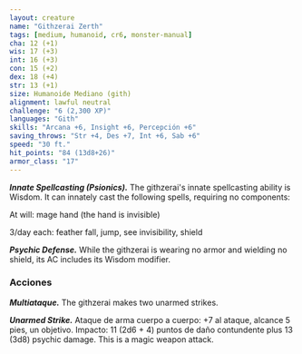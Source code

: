 ```yaml
---
layout: creature
name: "Githzerai Zerth"
tags: [medium, humanoid, cr6, monster-manual]
cha: 12 (+1)
wis: 17 (+3)
int: 16 (+3)
con: 15 (+2)
dex: 18 (+4)
str: 13 (+1)
size: Humanoide Mediano (gith)
alignment: lawful neutral
challenge: "6 (2,300 XP)"
languages: "Gith"
skills: "Arcana +6, Insight +6, Percepción +6"
saving_throws: "Str +4, Des +7, Int +6, Sab +6"
speed: "30 ft."
hit_points: "84 (13d8+26)"
armor_class: "17"
---
```


***Innate Spellcasting (Psionics).*** The githzerai's innate spellcasting ability is Wisdom. It can innately cast the following spells, requiring no components:

At will: mage hand (the hand is invisible)

3/day each: feather fall, jump, see invisibility, shield

***Psychic Defense.*** While the githzerai is wearing no armor and wielding no shield, its AC includes its Wisdom modifier.

### Acciones

***Multiataque.*** The githzerai makes two unarmed strikes.

***Unarmed Strike.*** Ataque de arma cuerpo a cuerpo: +7 al ataque, alcance 5 pies, un objetivo. Impacto: 11 (2d6 + 4) puntos de daño contundente plus 13 (3d8) psychic damage. This is a magic weapon attack.
